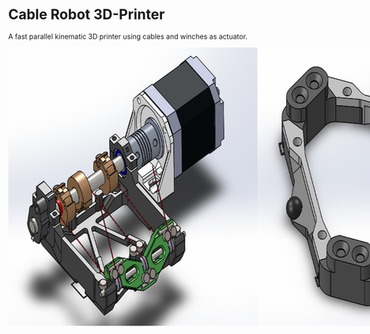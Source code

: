# Cable Robot 3D-Printer
A fast parallel kinematic 3D printer using cables and winches as actuator.

<div style="display: flex;">
    <img src="/construction/actuator/actuator_overview.jpg" alt="Actuator" height="564px">
    <img src="/construction/plattform/plattform_overview_top.jpg" alt="Platform" height="564px">

</div>
